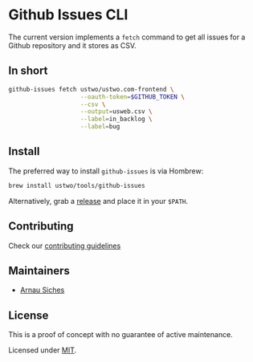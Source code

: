 # Github Issues CLI

The current version implements a `fetch` command to get all issues for a
Github repository and it stores as CSV.


## In short

```sh
github-issues fetch ustwo/ustwo.com-frontend \
                    --oauth-token=$GITHUB_TOKEN \
                    --csv \
                    --output=usweb.csv \
                    --label=in_backlog \
                    --label=bug
```


## Install

The preferred way to install `github-issues` is via Hombrew:

```sh
brew install ustwo/tools/github-issues
```

Alternatively, grab a [release](https://github.com/ustwo/github-issues/releases)
and place it in your `$PATH`.


## Contributing

Check our [contributing guidelines](./CONTRIBUTING.md)


## Maintainers

* [Arnau Siches](mailto:arnau@ustwo.com)


## License

This is a proof of concept with no guarantee of active maintenance.

Licensed under [MIT](./LICENSE).
